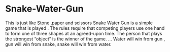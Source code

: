 # Snake-Water-Gun
This is just like Stone ,paper and scissors
Snake Water Gun is a simple game that is played . The rules require that competing players use one hand to form one of three shapes at an agreed-upon time. The person that plays the strongest “object” is the winner of the game. ... Water will win from gun , gun will win from snake, snake will win from water.

